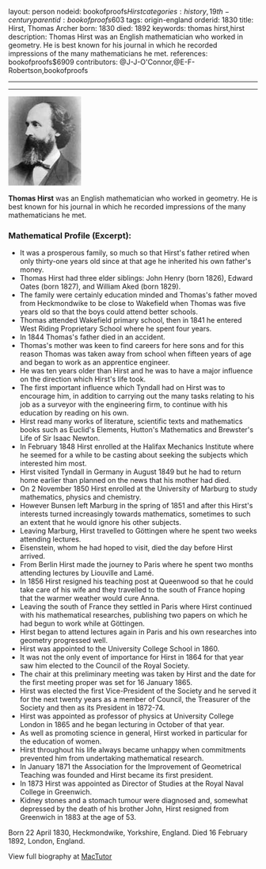 layout: person
nodeid: bookofproofs$Hirst
categories: history,19th-century
parentid: bookofproofs$603
tags: origin-england
orderid: 1830
title: Hirst, Thomas Archer
born: 1830
died: 1892
keywords: thomas hirst,hirst
description: Thomas Hirst was an English mathematician who worked in geometry. He is best known for his journal in which he recorded impressions of the many mathematicians he met.
references: bookofproofs$6909
contributors: @J-J-O'Connor,@E-F-Robertson,bookofproofs

---



---

![Hirst.jpg](https://github.com/bookofproofs/bookofproofs.github.io/blob/main/_sources/_assets/images/portraits/Hirst.jpg?raw=true)

**Thomas Hirst** was an English mathematician who worked in geometry. He is best known for his journal in which he recorded impressions of the many mathematicians he met.

### Mathematical Profile (Excerpt):
* It was a prosperous family, so much so that Hirst's father retired when only thirty-one years old since at that age he inherited his own father's money.
* Thomas Hirst had three elder siblings: John Henry (born 1826), Edward Oates (born 1827), and William Aked (born 1829).
* The family were certainly education minded and Thomas's father moved from Heckmondwike to be close to Wakefield when Thomas was five years old so that the boys could attend better schools.
* Thomas attended Wakefield primary school, then in 1841 he entered West Riding Proprietary School where he spent four years.
* In 1844 Thomas's father died in an accident.
* Thomas's mother was keen to find careers for here sons and for this reason Thomas was taken away from school when fifteen years of age and began to work as an apprentice engineer.
* He was ten years older than Hirst and he was to have a major influence on the direction which Hirst's life took.
* The first important influence which Tyndall had on Hirst was to encourage him, in addition to carrying out the many tasks relating to his job as a surveyor with the engineering firm, to continue with his education by reading on his own.
* Hirst read many works of literature, scientific texts and mathematics books such as Euclid's Elements, Hutton's Mathematics and Brewster's Life of Sir Isaac Newton.
* In February 1848 Hirst enrolled at the Halifax Mechanics Institute where he seemed for a while to be casting about seeking the subjects which interested him most.
* Hirst visited Tyndall in Germany in August 1849 but he had to return home earlier than planned on the news that his mother had died.
* On 2 November 1850 Hirst enrolled at the University of Marburg to study mathematics, physics and chemistry.
* However Bunsen left Marburg in the spring of 1851 and after this Hirst's interests turned increasingly towards mathematics, sometimes to such an extent that he would ignore his other subjects.
* Leaving Marburg, Hirst travelled to Göttingen where he spent two weeks attending lectures.
* Eisenstein, whom he had hoped to visit, died the day before Hirst arrived.
* From Berlin Hirst made the journey to Paris where he spent two months attending lectures by Liouville and Lamé.
* In 1856 Hirst resigned his teaching post at Queenwood so that he could take care of his wife and they travelled to the south of France hoping that the warmer weather would cure Anna.
* Leaving the south of France they settled in Paris where Hirst continued with his mathematical researches, publishing two papers on which he had begun to work while at Göttingen.
* Hirst began to attend lectures again in Paris and his own researches into geometry progressed well.
* Hirst was appointed to the University College School in 1860.
* It was not the only event of importance for Hirst in 1864 for that year saw him elected to the Council of the Royal Society.
* The chair at this preliminary meeting was taken by Hirst and the date for the first meeting proper was set for 16 January 1865.
* Hirst was elected the first Vice-President of the Society and he served it for the next twenty years as a member of Council, the Treasurer of the Society and then as its President in 1872-74.
* Hirst was appointed as professor of physics at University College London in 1865 and he began lecturing in October of that year.
* As well as promoting science in general, Hirst worked in particular for the education of women.
* Hirst throughout his life always became unhappy when commitments prevented him from undertaking mathematical research.
* In January 1871 the Association for the Improvement of Geometrical Teaching was founded and Hirst became its first president.
* In 1873 Hirst was appointed as Director of Studies at the Royal Naval College in Greenwich.
* Kidney stones and a stomach tumour were diagnosed and, somewhat depressed by the death of his brother John, Hirst resigned from Greenwich in 1883 at the age of 53.

Born 22 April 1830, Heckmondwike, Yorkshire, England. Died 16 February 1892, London, England.

View full biography at [MacTutor](https://mathshistory.st-andrews.ac.uk/Biographies/Hirst/)
